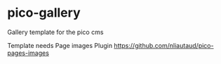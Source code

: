 # pico-gallery
Gallery template for the pico cms

Template needs Page images Plugin https://github.com/nliautaud/pico-pages-images 
